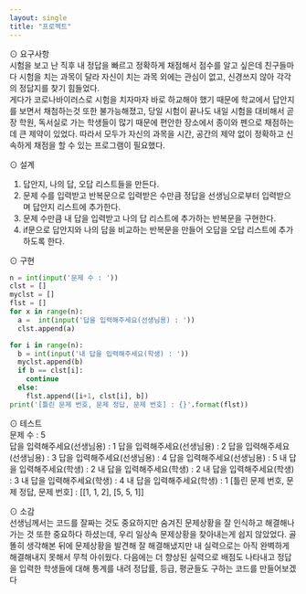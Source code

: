 ```yaml
---
layout: single
title: "프로젝트" 
---     
```

    
⊙ 요구사항    
시험을 보고 난 직후 내 정답을 빠르고 정확하게 채점해서 점수를 알고 싶은데 친구들마다 시험을 치는 과목이 달라 자신이 치는 과목 외에는 관심이 없고, 신경쓰지 않아 각각의 정답지를 찾기 힘들었다.    
게다가 코로나바이러스로 시험을 치자마자 바로 하교해야 했기 때문에 학교에서 답안지를 보면서 채첨하는것 또한 불가능해졌고, 당일 시험이 끝나도 내일 시험을 대비해서 곧장 학원, 독서실로 가는 학생들이 많기 때문에 편안한 장소에서 종이와 펜으로 채점하는데 큰 제약이 있었다.
따라서 모두가 자신의 과목을 시간, 공간의 제약 없이 정확하고 신속하게 채점을 할 수 있는 프로그램이 필요했다.
    
    
⊙ 설계    
1. 답안지, 나의 답, 오답 리스트들을 만든다.
2. 문제 수를 입력받고 반복문으로 입력받은 수만큼 정답을 선생님으로부터 입력받으며 답안지 리스트에 추가한다.
3. 문제 수만큼 내 답을 입력받고 나의 답 리스트에 추가하는 반복문을 구현한다.
4. if문으로 답안지와 나의 답을 비교하는 반복문을 만들어 오답을 오답 리스트에 추가하도록 한다.
    
⊙ 구현    
~~~python
n = int(input('문제 수 : '))
clst = []
myclst = []
flst = []
for x in range(n):
  a =  int(input('답을 입력해주세요(선생님용) : '))
  clst.append(a)

for i in range(n):
  b = int(input('내 답을 입력해주세요(학생) : '))
  myclst.append(b)
  if b == clst[i]:
    continue
  else:
    flst.append([i+1, clst[i], b])
print('[틀린 문제 번호, 문제 정답, 문제 번호] : {}'.format(flst))
~~~  
    
⊙ 테스트   
문제 수 : 5  
답을 입력해주세요(선생님용) : 1 
답을 입력해주세요(선생님용) : 2 
답을 입력해주세요(선생님용) : 3 
답을 입력해주세요(선생님용) : 4 
답을 입력해주세요(선생님용) : 5 
내 답을 입력해주세요(학생) : 2 
내 답을 입력해주세요(학생) : 2 
내 답을 입력해주세요(학생) : 3 
내 답을 입력해주세요(학생) : 4 
내 답을 입력해주세요(학생) : 1 
[틀린 문제 번호, 문제 정답, 문제 번호] : [[1, 1, 2], [5, 5, 1]] 

⊙ 소감  
선생님께서는 코드를 잘짜는 것도 중요하지만 숨겨진 문제상황을 잘 인식하고 해결해나가는 것 또한 중요하다 하셨는데, 우리 일상속 문제상황을 찾아내는게 쉽지 않았었다.
골똘히 생각해본 뒤에 문제상황을 발견해 잘 해결해냈지만 내 실력으로는 아직 완벽하게 해결해내지 못해서 무척 아쉬웠다. 다음에는 더 향상된 실력으로 배점도 나타내고 정답을 입력한 학생들에 대해 통계를 내려 정답률, 등급, 평균들도 구하는 코드를 만들어보겠다
